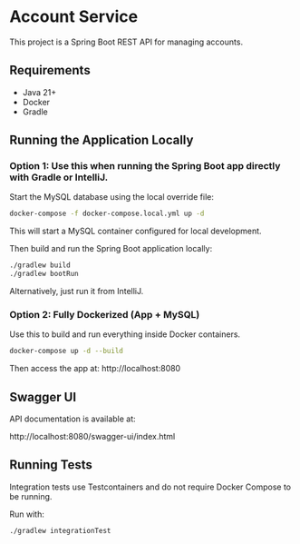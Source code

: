 # Account Service

This project is a Spring Boot REST API for managing accounts.

## Requirements

- Java 21+
- Docker
- Gradle

## Running the Application Locally

### Option 1: Use this when running the Spring Boot app directly with Gradle or IntelliJ.

Start the MySQL database using the local override file:
```bash
docker-compose -f docker-compose.local.yml up -d
```

This will start a MySQL container configured for local development.

Then build and run the Spring Boot application locally:
```bash
./gradlew build
./gradlew bootRun
```
Alternatively, just run it from IntelliJ.


### Option 2: Fully Dockerized (App + MySQL)

Use this to build and run everything inside Docker containers.

```bash
docker-compose up -d --build
```

Then access the app at:
http://localhost:8080

## Swagger UI

API documentation is available at:

http://localhost:8080/swagger-ui/index.html

## Running Tests

Integration tests use Testcontainers and do not require Docker Compose to be running.

Run with:

```bash
./gradlew integrationTest
```